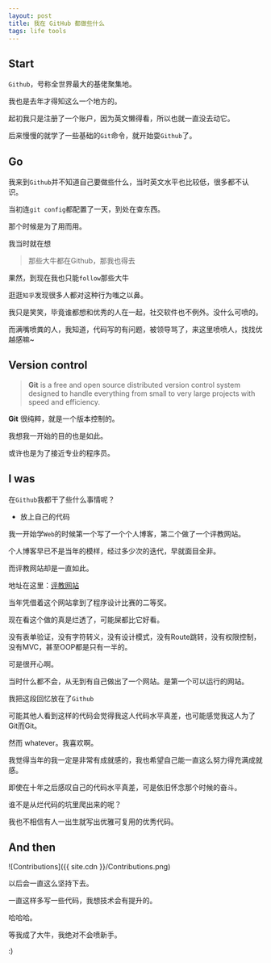 ```yaml
---
layout: post
title: 我在 GitHub 都做些什么
tags: life tools
---
```


## Start

`Github`，号称全世界最大的基佬聚集地。

我也是去年才得知这么一个地方的。

起初我只是注册了一个账户，因为英文懒得看，所以也就一直没去动它。

后来慢慢的就学了一些基础的`Git`命令，就开始耍`Github`了。

## Go

我来到`Github`并不知道自己要做些什么，当时英文水平也比较低，很多都不认识。

当初连`git config`都配置了一天，到处在查东西。

那个时候是为了用而用。

我当时就在想

> 那些大牛都在Github，那我也得去

果然，到现在我也只能`follow`那些大牛

逛逛`知乎`发现很多人都对这种行为嗤之以鼻。

我只是笑笑，毕竟谁都想和优秀的人在一起，社交软件也不例外。没什么可喷的。

而满嘴喷粪的人，我知道，代码写的有问题，被领导骂了，来这里喷喷人，找找优越感嘛~

## Version control

> **Git** is a free and open source distributed version control system designed to handle everything from small to very large projects with speed and efficiency.

**Git** 很纯粹，就是一个版本控制的。

我想我一开始的目的也是如此。

或许也是为了接近专业的程序员。

## I was

在`Github`我都干了些什么事情呢？

* 放上自己的代码

我一开始学`Web`的时候第一个写了一个个人博客，第二个做了一个评教网站。

个人博客早已不是当年的模样，经过多少次的迭代，早就面目全非。

而评教网站却是一直如此。

地址在这里：[评教网站](https://github.com/AnnatarHe/pingjiao.cn)

当年凭借着这个网站拿到了程序设计比赛的二等奖。

现在看这个做的真是烂透了，可能屎都比它好看。

没有表单验证，没有字符转义，没有设计模式，没有Route跳转，没有权限控制，没有MVC，甚至OOP都是只有一半的。

可是很开心啊。

当时什么都不会，从无到有自己做出了一个网站。是第一个可以运行的网站。

我把这段回忆放在了`Github`

可能其他人看到这样的代码会觉得我这人代码水平真差，也可能感觉我这人为了Git而Git。

然而 whatever。我喜欢啊。

我觉得当年的我一定是非常有成就感的，我也希望自己能一直这么努力得充满成就感。

即使在十年之后感叹自己的代码水平真差，可是依旧怀念那个时候的奋斗。

谁不是从烂代码的坑里爬出来的呢？

我也不相信有人一出生就写出优雅可复用的优秀代码。

## And then

![Contributions]({{ site.cdn }}/Contributions.png)

以后会一直这么坚持下去。

一直这样多写一些代码，我想技术会有提升的。

哈哈哈。

等我成了大牛，我绝对不会喷新手。

:)